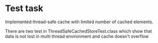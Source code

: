 # Test task

Implemented thread-safe cache with limited number of cached elements.

There are two test in ThreadSafeCachedStoreTest.class which show that 
data is not lost in multi thread environment and cache doesn't overflow
